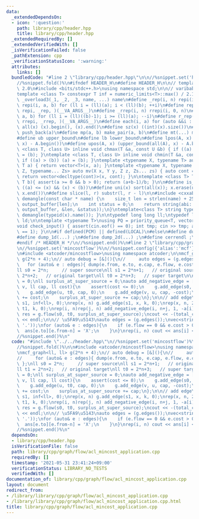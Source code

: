 ```yaml
---
data:
  _extendedDependsOn:
  - icon: ':question:'
    path: library/cpp/header.hpp
    title: library/cpp/header.hpp
  _extendedRequiredBy: []
  _extendedVerifiedWith: []
  _isVerificationFailed: false
  _pathExtension: cpp
  _verificationStatusIcon: ':warning:'
  attributes:
    links: []
  bundledCode: "#line 2 \"library/cpp/header.hpp\"\n\n//%snippet.set('header')%\n\
    //%snippet.fold()%\n#ifndef HEADER_H\n#define HEADER_H\n\n// template version\
    \ 2.0\n#include <bits/stdc++.h>\nusing namespace std;\n\n// varibable settings\n\
    template <class T> constexpr T inf = numeric_limits<T>::max() / 2.1;\n\n#define\
    \ _overload3(_1, _2, _3, name, ...) name\n#define _rep(i, n) repi(i, 0, n)\n#define\
    \ repi(i, a, b) for (ll i = (ll)(a); i < (ll)(b); ++i)\n#define rep(...) _overload3(__VA_ARGS__,\
    \ repi, _rep, )(__VA_ARGS__)\n#define _rrep(i, n) rrepi(i, 0, n)\n#define rrepi(i,\
    \ a, b) for (ll i = (ll)((b)-1); i >= (ll)(a); --i)\n#define r_rep(...) _overload3(__VA_ARGS__,\
    \ rrepi, _rrep, )(__VA_ARGS__)\n#define each(i, a) for (auto &&i : a)\n#define\
    \ all(x) (x).begin(), (x).end()\n#define sz(x) ((int)(x).size())\n#define pb(a)\
    \ push_back(a)\n#define mp(a, b) make_pair(a, b)\n#define mt(...) make_tuple(__VA_ARGS__)\n\
    #define ub upper_bound\n#define lb lower_bound\n#define lpos(A, x) (lower_bound(all(A),\
    \ x) - A.begin())\n#define upos(A, x) (upper_bound(all(A), x) - A.begin())\ntemplate\
    \ <class T, class U> inline void chmax(T &a, const U &b) { if ((a) < (b)) (a)\
    \ = (b); }\ntemplate <class T, class U> inline void chmin(T &a, const U &b) {\
    \ if ((a) > (b)) (a) = (b); }\ntemplate <typename X, typename T> auto mv(X x,\
    \ T a) { return vector<T>(x, a); }\ntemplate <typename X, typename Y, typename\
    \ Z, typename... Zs> auto mv(X x, Y y, Z z, Zs... zs) { auto cont = mv(y, z, zs...);\
    \ return vector<decltype(cont)>(x, cont); }\n\ntemplate <class T> T cdiv(T a,\
    \ T b){ assert(a >= 0 && b > 0); return (a+b-1)/b; }\n\n#define is_in(x, a, b)\
    \ ((a) <= (x) && (x) < (b))\n#define uni(x) sort(all(x)); x.erase(unique(all(x)),\
    \ x.end())\n#define slice(l, r) substr(l, r - l)\n\n#include <cxxabi.h>\nstring\
    \ demangle(const char * name) {\n    size_t len = strlen(name) + 256;\n    char\
    \ output_buffer[len];\n    int status = 0;\n    return string(abi::__cxa_demangle(name,\
    \ output_buffer, &len, &status));\n}\ntemplate<class T> string type(T x){ return\
    \ demangle(typeid(x).name()); }\n\ntypedef long long ll;\ntypedef long double\
    \ ld;\n\ntemplate <typename T>\nusing PQ = priority_queue<T, vector<T>, greater<T>>;\n\
    void check_input() { assert(cin.eof() == 0); int tmp; cin >> tmp; assert(cin.eof()\
    \ == 1); }\n\n#if defined(PCM) || defined(LOCAL)\n#else\n#define dump(...) ;\n\
    #define dump_1d(...) ;\n#define dump_2d(...) ;\n#define cerrendl ;\n#endif\n\n\
    #endif /* HEADER_H */\n//%snippet.end()%\n#line 2 \"library/cpp/graph/flow/acl_mincost_application.cpp\"\
    \n//%snippet.set('mincostflow')%\n//%snippet.config({'alias':'mcf'})%\n//%snippet.fold()%\n\
    \n#include <atcoder/mincostflow>\nusing namespace atcoder;\n\nmcf_graph<ll, ll>\
    \ g(2*n + 4);\n// auto debug = [&](){\n//     auto edges = (g.edges());\n//  \
    \   for (auto& e : edges){ dump(e.from, e.to, e.cap, e.flow, e.cost); }\n// };\n\
    ll s0 = 2*n;     // super source\nll s1 = 2*n+1;   // original source\nll t1 =\
    \ 2*n+2;   // original target\nll t0 = 2*n+3;   // super target\n\nll total_cost\
    \ = 0;\nll surplus_at_super_source = 0;\nauto add_negative_edge = [&](ll u, ll\
    \ v, ll cap, ll cost){\n    assert(cost <= 0);\n    g.add_edge(s0, v, cap, 0);\n\
    \    g.add_edge(u, t0, cap, 0);\n    g.add_edge(v, u, cap, -cost);\n    total_cost\
    \ += cost;\n    surplus_at_super_source += cap;\n};\n\n// add edge\ng.add_edge(t1,\
    \ s1, inf<ll>, 0);\nrep(x, n) g.add_edge(s1, x, k, 0);\nrep(x, n, 2*n) g.add_edge(x,\
    \ t1, k, 0);\nrep(i, n)rep(j, n) add_negative_edge(i, n+j, 1, -a[i][j]);\n\nauto\
    \ res = g.flow(s0, t0, surplus_at_super_source);\ncout << -(total_cost + res.second)\
    \ << endl;\n\n// \u5FA9\u5143\nauto edges = (g.edges());\nvec<string> ans(n, string(n,\
    \ '.'));\nfor (auto& e : edges){\n    if (e.flow == 0 && e.cost > 0){\n      \
    \  ans[e.to][e.from-n] = 'X';\n    }\n}\nrep(i, n) cout << ans[i] << endl;\n\n\
    //%snippet.end()%\n"
  code: "#include \"../../header.hpp\"\n//%snippet.set('mincostflow')%\n//%snippet.config({'alias':'mcf'})%\n\
    //%snippet.fold()%\n\n#include <atcoder/mincostflow>\nusing namespace atcoder;\n\
    \nmcf_graph<ll, ll> g(2*n + 4);\n// auto debug = [&](){\n//     auto edges = (g.edges());\n\
    //     for (auto& e : edges){ dump(e.from, e.to, e.cap, e.flow, e.cost); }\n//\
    \ };\nll s0 = 2*n;     // super source\nll s1 = 2*n+1;   // original source\n\
    ll t1 = 2*n+2;   // original target\nll t0 = 2*n+3;   // super target\n\nll total_cost\
    \ = 0;\nll surplus_at_super_source = 0;\nauto add_negative_edge = [&](ll u, ll\
    \ v, ll cap, ll cost){\n    assert(cost <= 0);\n    g.add_edge(s0, v, cap, 0);\n\
    \    g.add_edge(u, t0, cap, 0);\n    g.add_edge(v, u, cap, -cost);\n    total_cost\
    \ += cost;\n    surplus_at_super_source += cap;\n};\n\n// add edge\ng.add_edge(t1,\
    \ s1, inf<ll>, 0);\nrep(x, n) g.add_edge(s1, x, k, 0);\nrep(x, n, 2*n) g.add_edge(x,\
    \ t1, k, 0);\nrep(i, n)rep(j, n) add_negative_edge(i, n+j, 1, -a[i][j]);\n\nauto\
    \ res = g.flow(s0, t0, surplus_at_super_source);\ncout << -(total_cost + res.second)\
    \ << endl;\n\n// \u5FA9\u5143\nauto edges = (g.edges());\nvec<string> ans(n, string(n,\
    \ '.'));\nfor (auto& e : edges){\n    if (e.flow == 0 && e.cost > 0){\n      \
    \  ans[e.to][e.from-n] = 'X';\n    }\n}\nrep(i, n) cout << ans[i] << endl;\n\n\
    //%snippet.end()%\n"
  dependsOn:
  - library/cpp/header.hpp
  isVerificationFile: false
  path: library/cpp/graph/flow/acl_mincost_application.cpp
  requiredBy: []
  timestamp: '2021-05-31 23:41:24+09:00'
  verificationStatus: LIBRARY_NO_TESTS
  verifiedWith: []
documentation_of: library/cpp/graph/flow/acl_mincost_application.cpp
layout: document
redirect_from:
- /library/library/cpp/graph/flow/acl_mincost_application.cpp
- /library/library/cpp/graph/flow/acl_mincost_application.cpp.html
title: library/cpp/graph/flow/acl_mincost_application.cpp
---
```

